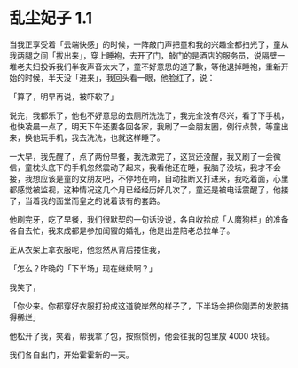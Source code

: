 # 乱尘妃子 1.1

当我正享受着「云端快感」的时候，一阵敲门声把童和我的兴趣全都扫光了，童从我两腿之间「拔出来」，穿上睡袍，去开了门，敲门的是酒店的服务员，说隔壁一堆老夫妇投诉我们半夜声音太大了，童不好意思的道了歉，等他退掉睡袍，重新开始的时候，半天没「进来」，我回头看一眼，他脸红了，说：

「算了，明早再说，被吓软了」

说完，我都乐了，他也不好意思的去厕所洗洗了，我完全没有尽兴，看了下手机，也快凌晨一点了，明天下午还要各回各家，我刷了一会朋友圈，例行点赞，等童出来，换他玩手机，我去洗洗，也就这样睡了。

一大早，我先醒了，点了两份早餐，我洗漱完了，这货还没醒，我又刷了一会微信，童枕头底下的手机忽然震动了起来，我看他还在睡，我脑子没坑，我才不会接，我想应该是童的女朋友吧，不停地在响，自动挂断又打进来，我吃着面，心里都感觉被监视，这种情况这几个月已经经历好几次了，童还是被电话震醒了，他接了，当着我的面堂而皇之的说着该有的套路。

他刷完牙，吃了早餐，我们很默契的一句话没说，各自收拾成「人魔狗样」的准备各自去忙，我来成都是参加闺蜜的婚礼，他是出差陪老总拉单子。

正从衣架上拿衣服呢，他忽然从背后搂住我，

「怎么？昨晚的「下半场」现在继续啊？」

我笑了，

「你少来。你都穿好衣服打扮成这道貌岸然的样子了，下半场会把你刚弄的发胶搞得稀烂」

他松开了我，笑着，帮我拿了包，按照惯例，他会往我的包里放 4000 块钱。

我们各自出门，开始霍霍新的一天。
